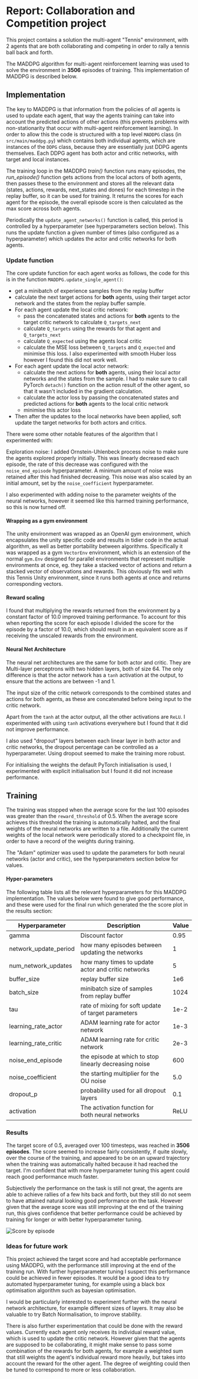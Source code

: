 # Report: Collaboration and Competition project

This project contains a solution the multi-agent "Tennis" environment, with 2 agents that are both collaborating and 
competing in order to rally a tennis ball back and forth.

The MADDPG algorithm for multi-agent reinforcement learning was used to solve the environment in **3506** episodes of training. 
This implementation of MADDPG is described below.

## Implementation
The key to MADDPG is that information from the policies of _all_ agents is used to update each agent, that way the agents
training can take into account the predicted actions of other actions (this prevents problems with non-stationarity that
occur with multi-agent reinforcement learning). In order to allow this the code is structured with a top level `MADDPG` class 
(in `src/main/maddpg.py`) which contains both individual agents, which are instances of the `DDPG` class, because they are essentially
just DDPG agents themselves. Each DDPG agent has both actor and critic networks, with target and local instances.

The training loop in the MADDPG _train()_ function runs many episodes, the _run_episode()_ function gets actions from the 
local actors of both agents, then passes these to the environment and stores all the relevant data (states, actions, rewards, next_states and dones) 
for each timestep in the replay buffer, so it can be used for training.
It returns the scores for each agent for the episode, the overall episode score is then calculated as the max score across both agents.

Periodically the `update_agent_networks()` function is called, this period is controlled by a hyperparameter (see hyperparameters section below).
This runs the update function a given number of times (also configured as a hyperparameter) which updates the actor and critic networks for both agents.

### Update function
The core update function for each agent works as follows, the code for this is in the function `MADDPG.update_single_agent()`:
- get a minibatch of experience samples from the replay buffer
- calculate the next target actions for **both** agents, using their target actor network and the states from the replay buffer sample.
- For each agent update the local critic network: 
  - pass the concatenated states and actions for **both** agents to the target critic network to calculate `Q_targets_next`
  - calculate `Q_targets` using the rewards for that agent and `Q_targets_next`
  - calculate `Q_expected` using the agents local critic
  - calculate the MSE loss between `Q_targets` and `Q_expected` and minimise this loss. I also experimented with smooth Huber loss however I found this did not work well.
- For each agent update the local actor network:
  - calculate the next actions for **both** agents, using their local actor networks and the states from the sample. I had to make sure to call PyTorch `detach()` function on the action result
 of the other agent, so that it wasn't included in the gradient calculation.
  - calculate the actor loss by passing the concatenated states and predicted actions for **both** agents to the local critic network
  - minimise this actor loss
- Then after the updates to the local networks have been applied, soft update the target networks for both actors and critics.

There were some other notable features of the algorithm that I experimented with:

Exploration noise: I added Ornstein-Uhlenbeck process noise to make sure the agents explored properly initially. 
This was linearly decreased each episode, the rate of this decrease was configured with the `noise_end_episode` hyperparameter. 
A minimum amount of noise was retained after this had finished decreasing. This noise was also scaled by an initial amount, set by the 
`noise_coefficient` hyperparameter.

I also experimented with adding noise to the parameter weights of the neural networks, however it seemed like this harmed training performance, so this is now
turned off.

#### Wrapping as a gym environment
The unity environment was wrapped as an OpenAI gym environment, which encapsulates the unity specific code and results in tidier
code in the actual algorithm, as well as better portability between algorithms. Specifically it was wrapped as a gym `VectorEnv` environment, 
which is an extension of the normal `gym.Env` designed for parallel environments that represent multiple environments at once, eg. they take a stacked vector of actions and 
return a stacked vector of observations and rewards. This obviously fits well with this Tennis Unity environment, since it runs both agents at once and 
returns corresponding vectors.

#### Reward scaling
I found that multiplying the rewards returned from the environment by a constant factor of 10.0 improved training performance. 
To account for this when reporting the score for each episode I divided the score for the episode by a factor of 10.0, 
which should result in an equivalent score as if receiving the unscaled rewards from the environment.

#### Neural Net Architecture
The neural net architectures are the same for both actor and critic. They are Multi-layer perceptrons with two hidden layers, both of size 64.
The only difference is that the actor network has a `tanh` activation at the output, to ensure that the actions are between -1 and 1. 

The input size of the critic network corresponds to the combined states and actions for both agents, as these are concatenated before
being input to the critic network.

Apart from the `tanh` at the actor output, all the other activations are `ReLU`. I experimented with using `tanh` activations everywhere but I
found that it did not improve performance.

I also used "dropout" layers between each linear layer in both actor and critic networks, the dropout percentage can be controlled as a hyperparameter. 
Using dropout seemed to make the training more robust.

For initialising the weights the default PyTorch initialisation is used, I experimented with explicit initialisation but I found it
did not increase performance.

## Training 
The training was stopped when the average score for the last 100 episodes was greater than the 
`reward_threshold` of 0.5. When the average score achieves this threshold the 
training is automatically halted, and the final weights of the neural networks are written to a file. 
Additionally the current weights of the local network were periodically stored to a checkpoint file, in order to 
have a record of the weights during training. 

The "Adam" optimizer was used to update the parameters for both neural networks (actor and critic), see the hyperparameters section below 
for values.

#### Hyper-parameters
The following table lists all the relevant hyperparameters for this MADDPG implementation. The values below were found to give good 
performance, and these were used for the final run which generated the the score plot in the results section:

Hyperparameter | Description | Value
--- | --- | ---
gamma | Discount factor | 0.95 
network_update_period | how many episodes between updating the networks | 1
num_network_updates | how many times to update actor and critic networks | 5
buffer_size | replay buffer size | 1e6
batch_size | minibatch size of samples from replay buffer | 1024 
tau | rate of mixing for soft update of target parameters | 1e-2
learning_rate_actor | ADAM learning rate for actor network | 1e-3 
learning_rate_critic | ADAM learning rate for critic network | 2e-3 
noise_end_episode | the episode at which to stop linearly decreasing noise | 600  
noise_coefficient | the starting multiplier for the OU noise | 5.0 
dropout_p | probability used for all dropout layers | 0.1
activation | The activation function for both neural networks | ReLU


### Results
The target score of 0.5, averaged over 100 timesteps, was reached in **3506 episodes**. The score seemed to increase
fairly consistently, if quite slowly, over the course of the training, and appeared to be on an upward trajectory when the 
training was automatically halted because it had reached the target. I'm confident that with more 
hyperparameter tuning this agent could reach good performance much faster.

Subjectively the performance on the task is still not great, the agents are able to achieve rallies of a few hits back and forth,
but they still do not seem to have attained natural looking good performance on the task. However given that the average score
was still improving at the end of the training run, this gives confidence that better performance could be achieved by 
training for longer or with better hyperparameter tuning.

![Score by episode](img/reached_target.png "Score")

### Ideas for future work
This project achieved the target score and had acceptable performance using MADDPG, with the performance still improving at the
end of the training run. With further hyperparameter tuning I suspect this performance could be achieved in fewer episodes. It would
be a good idea to try automated hyperparameter tuning, for example using a black box optimisation algorithm such as bayesian optimisation.

I would be particularly interested to experiment further with the neural network architecture, for example different sizes of layers. 
It may also be valuable to try Batch Normalisation, to improve stability.

There is also further experimentation that could be done with the reward values. Currently each agent only receives its individual reward value,
which is used to update the critic network. However given that the agents are supposed to be collaborating, it might make sense to pass some combination
of the rewards for both agents, for example a weighted sum that still weights the agent's individual reward more heavily, but takes into account the reward for the 
other agent. The degree of weighting could then be tuned to correspond to more or less collaboration.